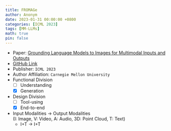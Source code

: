 ```yaml
---
title: FROMAGe
author: Anonym
date: 2023-01-31 00:00:00 +0800
categories: [ICML 2023]
tags: [MM-LLMs]
math: true
pin: false
---
```


- Paper: [Grounding Language Models to Images for Multimodal Inputs and Outputs](https://browse.arxiv.org/abs/2301.13823)
- [GitHub Link](https://github.com/kohjingyu/fromage)
- Publisher: `ICML 2023`
- Author Affiliation: `Carnegie Mellon University`
- Functional Division
  + [ ] Understanding
  + [x] Generation
- Design Division
  + [ ] Tool-using
  + [x] End-to-end
- Input Modalities $\rightarrow$ Output Modalities <br />(I: Image, V: Video, A: Audio, 3D: Point Cloud, T: Text)
  + I+T $\rightarrow$ I+T
